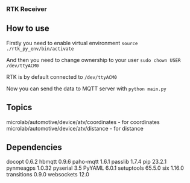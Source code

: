 ### RTK Receiver

## How to use

Firstly you need to enable virtual environment
`source ./rtk_py_env/bin/activate`

And then you need to change ownership to your user
`sudo chown USER /dev/ttyACM0`

RTK is by default connected to `/dev/ttyACM0`

Now you can send the data to MQTT server with
`python main.py`

## Topics

microlab/automotive/device/atv/coordinates - for coordinates
microlab/automotive/device/atv/distance - for distance

## Dependencies

docopt      0.6.2
hbmqtt      0.9.6
paho-mqtt   1.6.1
passlib     1.7.4
pip         23.2.1
pynmeagps   1.0.32
pyserial    3.5
PyYAML      6.0.1
setuptools  65.5.0
six         1.16.0
transitions 0.9.0
websockets  12.0

